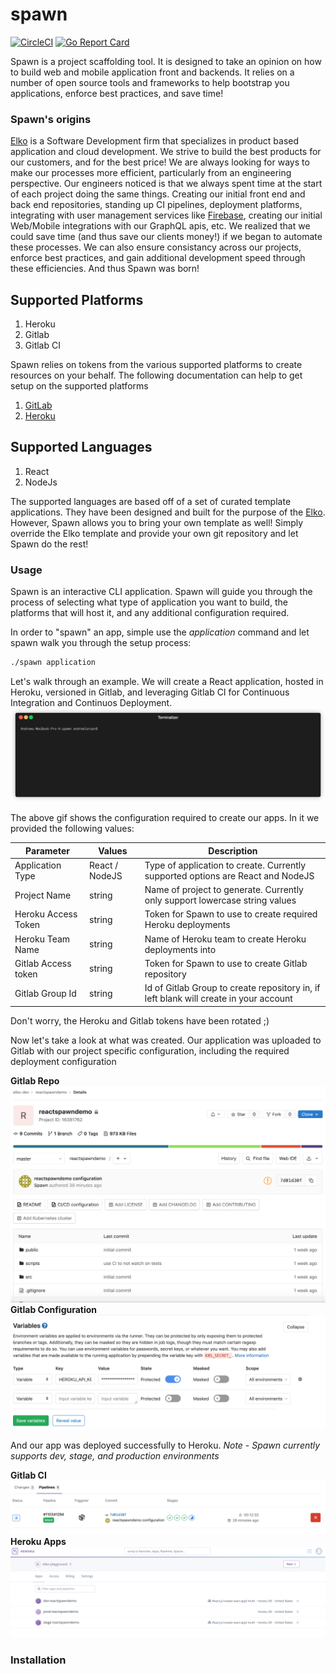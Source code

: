 # spawn
[![CircleCI](https://circleci.com/gh/elko-dev/spawn.svg?style=svg)](https://circleci.com/gh/elko-dev/spawn) [![Go Report Card](https://goreportcard.com/badge/github.com/elko-dev/spawn)](https://goreportcard.com/report/github.com/elko-dev/spawn)

Spawn is a project scaffolding tool. It is designed to take an opinion on how to build web and mobile application front and backends.  It relies on a number of open source tools and frameworks to help bootstrap you applications, enforce best practices, and save time! 

### Spawn's origins
[Elko](https://elko.dev) is a Software Development firm that specializes in product based application and cloud development.  We strive to build the best products for our customers, and for the best price!  We are always looking for ways to make our processes more efficient, particularly from an engineering perspective.  Our engineers noticed is that we always spent time at the start of each project doing the same things.  Creating our initial front end and back end repositories, standing up CI pipelines, deployment platforms, integrating with user management services like [Firebase](https://firebase.com/), creating our initial Web/Mobile integrations with our GraphQL apis, etc.  We realized that we could save time (and thus save our clients money!) if we began to automate these processes. We can also ensure consistancy across our projects, enforce best practices, and gain additional development speed through these efficiencies. And thus Spawn was born!

## Supported Platforms
1. Heroku
2. Gitlab
3. Gitlab CI

Spawn relies on tokens from the various supported platforms to create resources on your behalf.  The following documentation can help to get setup on the supported platforms
1. [GitLab](#https://docs.gitlab.com/ee/user/profile/personal_access_tokens.html)
2. [Heroku](https://help.heroku.com/PBGP6IDE/how-should-i-generate-an-api-key-that-allows-me-to-use-the-heroku-platform-api)


## Supported Languages
1. React
2. NodeJs

The supported languages are based off of a set of curated template applications.  They have been designed and built for the purpose of the [Elko](elko.dev).  However, Spawn allows you to bring your own template as well!  Simply override the Elko template and provide your own git repository and let Spawn do the rest!

### Usage
Spawn is an interactive CLI application.  Spawn will guide you through the process of selecting what type of application you want to build, the platforms that will host it, and any additional configuration required.

In order to "spawn" an app, simple use the *application* command and let spawn walk you through the setup process:
``` bash
./spawn application
```

Let's walk through an example.  We will create a React application, hosted in Heroku, versioned in Gitlab, and leveraging Gitlab CI for Continuous Integration and Continuos Deployment.
![](docs/assets/spawn-demo.gif)

The above gif shows the configuration required to create our apps.  In it we provided the following values:

| Parameter           | Values         | Description                                                                           |
|---------------------|----------------|---------------------------------------------------------------------------------------|
| Application Type    | React / NodeJS | Type of application to create.  Currently supported options are React and NodeJS      |
| Project Name        | string         | Name of project to generate.  Currently only support lowercase string values          |
| Heroku Access Token | string         | Token for Spawn to use to create required Heroku deployments                          |
| Heroku Team Name    | string         | Name of Heroku team to create Heroku deployments into                                 |
| Gitlab Access token | string         | Token for Spawn to use to create Gitlab repository                                    |
| Gitlab Group Id     | string         | Id of Gitlab Group to create repository in, if left blank will create in your account |

Don't worry, the Heroku and Gitlab tokens have been rotated ;)

Now let's take a look at what was created. Our application was uploaded to Gitlab with our project specific configuration, including the required deployment configuration

**Gitlab Repo**
![](docs/assets/gitlab_repo.png)
**Gitlab Configuration**
![](docs/assets/gitlab_configuration.png)

And our app was deployed successfully to Heroku.  *Note - Spawn currently supports dev, stage, and production environments*

**Gitlab CI**
![](docs/assets/gitlab_ci.png)
**Heroku Apps**
![](docs/assets/heroku_apps.png)

### Installation
